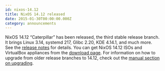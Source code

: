 ```yaml
---
id: nixos-14.12
title: NixOS 14.12 released
date: 2015-01-30T00:00:00.000Z
category: announcements
---
```


NixOS 14.12 “Caterpillar” has been released, the third stable release branch. It brings Linux 3.14, systemd 217, Glibc 2.20, KDE 4.14.1, and much more. See the [release notes](/manual/nixos/stable/release-notes.html#sec-release-14.12) for details. You can get NixOS 14.12 ISOs and VirtualBox appliances from the [download page](/download). For information on how to upgrade from older release branches to 14.12, check out the [manual section on upgrading](/manual/nixos/stable/index.html#sec-upgrading).
